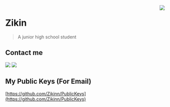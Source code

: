 <a href="#">
<img align="right" src="https://github-readme-stats.vercel.app/api?username=Zikinn&show_icons=true&hide_border=true">
</a>

# Zikin
> A junior high school student

## Contact me
[![](https://img.shields.io/badge/-https://zikin.org-0e83cd?style=flat-square&logo=Blogger&logoColor=fff)](https://zikin.org)
[![](https://img.shields.io/badge/-i@zikin.org-911318?style=flat-square&logo=Mail.RU&logoColor=white&labelColor=c14438)](mailto:i@zikin.org)

## My Public Keys  (For Email)
[https://github.com/Zikinn/PublicKeys](https://github.com/Zikinn/PublicKeys)

<!--
**Zikinn/Zikinn** is a ✨ _special_ ✨ repository because its `README.md` (this file) appears on your GitHub profile.

Here are some ideas to get you started:

- 🔭 I’m currently working on ...
- 🌱 I’m currently learning ...
- 👯 I’m looking to collaborate on ...
- 🤔 I’m looking for help with ...
- 💬 Ask me about ...
- 📫 How to reach me: ...
- 😄 Pronouns: ...
- ⚡ Fun fact: ...
-->
